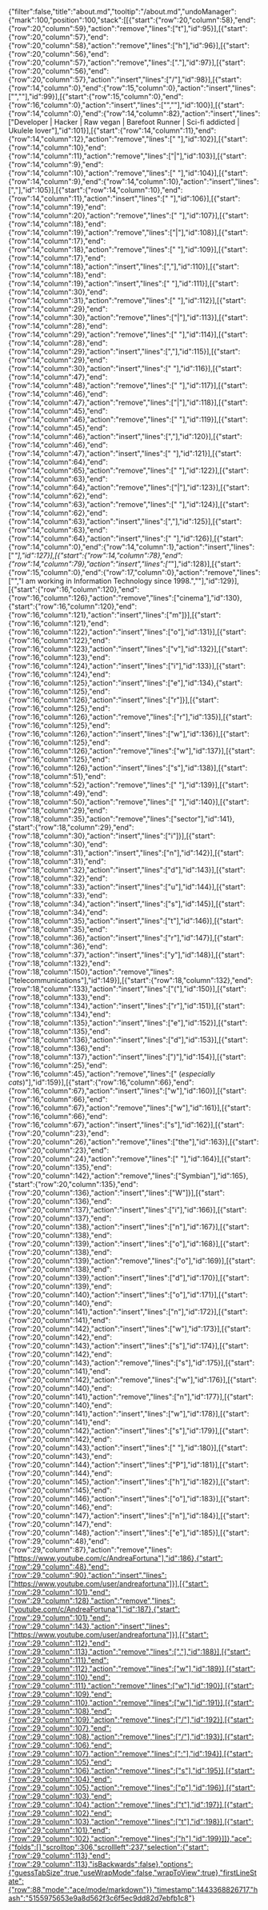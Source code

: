 {"filter":false,"title":"about.md","tooltip":"/about.md","undoManager":{"mark":100,"position":100,"stack":[[{"start":{"row":20,"column":58},"end":{"row":20,"column":59},"action":"remove","lines":["t"],"id":95}],[{"start":{"row":20,"column":57},"end":{"row":20,"column":58},"action":"remove","lines":["h"],"id":96}],[{"start":{"row":20,"column":56},"end":{"row":20,"column":57},"action":"remove","lines":["."],"id":97}],[{"start":{"row":20,"column":56},"end":{"row":20,"column":57},"action":"insert","lines":["/"],"id":98}],[{"start":{"row":14,"column":0},"end":{"row":15,"column":0},"action":"insert","lines":["",""],"id":99}],[{"start":{"row":15,"column":0},"end":{"row":16,"column":0},"action":"insert","lines":["",""],"id":100}],[{"start":{"row":14,"column":0},"end":{"row":14,"column":82},"action":"insert","lines":["Developer | Hacker | Raw vegan | Barefoot Runner | Sci-fi addicted | Ukulele lover"],"id":101}],[{"start":{"row":14,"column":11},"end":{"row":14,"column":12},"action":"remove","lines":[" "],"id":102}],[{"start":{"row":14,"column":10},"end":{"row":14,"column":11},"action":"remove","lines":["|"],"id":103}],[{"start":{"row":14,"column":9},"end":{"row":14,"column":10},"action":"remove","lines":[" "],"id":104}],[{"start":{"row":14,"column":9},"end":{"row":14,"column":10},"action":"insert","lines":[","],"id":105}],[{"start":{"row":14,"column":10},"end":{"row":14,"column":11},"action":"insert","lines":[" "],"id":106}],[{"start":{"row":14,"column":19},"end":{"row":14,"column":20},"action":"remove","lines":[" "],"id":107}],[{"start":{"row":14,"column":18},"end":{"row":14,"column":19},"action":"remove","lines":["|"],"id":108}],[{"start":{"row":14,"column":17},"end":{"row":14,"column":18},"action":"remove","lines":[" "],"id":109}],[{"start":{"row":14,"column":17},"end":{"row":14,"column":18},"action":"insert","lines":[","],"id":110}],[{"start":{"row":14,"column":18},"end":{"row":14,"column":19},"action":"insert","lines":[" "],"id":111}],[{"start":{"row":14,"column":30},"end":{"row":14,"column":31},"action":"remove","lines":[" "],"id":112}],[{"start":{"row":14,"column":29},"end":{"row":14,"column":30},"action":"remove","lines":["|"],"id":113}],[{"start":{"row":14,"column":28},"end":{"row":14,"column":29},"action":"remove","lines":[" "],"id":114}],[{"start":{"row":14,"column":28},"end":{"row":14,"column":29},"action":"insert","lines":[","],"id":115}],[{"start":{"row":14,"column":29},"end":{"row":14,"column":30},"action":"insert","lines":[" "],"id":116}],[{"start":{"row":14,"column":47},"end":{"row":14,"column":48},"action":"remove","lines":[" "],"id":117}],[{"start":{"row":14,"column":46},"end":{"row":14,"column":47},"action":"remove","lines":["|"],"id":118}],[{"start":{"row":14,"column":45},"end":{"row":14,"column":46},"action":"remove","lines":[" "],"id":119}],[{"start":{"row":14,"column":45},"end":{"row":14,"column":46},"action":"insert","lines":[","],"id":120}],[{"start":{"row":14,"column":46},"end":{"row":14,"column":47},"action":"insert","lines":[" "],"id":121}],[{"start":{"row":14,"column":64},"end":{"row":14,"column":65},"action":"remove","lines":[" "],"id":122}],[{"start":{"row":14,"column":63},"end":{"row":14,"column":64},"action":"remove","lines":["|"],"id":123}],[{"start":{"row":14,"column":62},"end":{"row":14,"column":63},"action":"remove","lines":[" "],"id":124}],[{"start":{"row":14,"column":62},"end":{"row":14,"column":63},"action":"insert","lines":[","],"id":125}],[{"start":{"row":14,"column":63},"end":{"row":14,"column":64},"action":"insert","lines":[" "],"id":126}],[{"start":{"row":14,"column":0},"end":{"row":14,"column":1},"action":"insert","lines":["*"],"id":127}],[{"start":{"row":14,"column":78},"end":{"row":14,"column":79},"action":"insert","lines":["*"],"id":128}],[{"start":{"row":15,"column":0},"end":{"row":17,"column":0},"action":"remove","lines":["","I am working in Information Technology since 1998.",""],"id":129}],[{"start":{"row":16,"column":120},"end":{"row":16,"column":126},"action":"remove","lines":["cinema"],"id":130},{"start":{"row":16,"column":120},"end":{"row":16,"column":121},"action":"insert","lines":["m"]}],[{"start":{"row":16,"column":121},"end":{"row":16,"column":122},"action":"insert","lines":["o"],"id":131}],[{"start":{"row":16,"column":122},"end":{"row":16,"column":123},"action":"insert","lines":["v"],"id":132}],[{"start":{"row":16,"column":123},"end":{"row":16,"column":124},"action":"insert","lines":["i"],"id":133}],[{"start":{"row":16,"column":124},"end":{"row":16,"column":125},"action":"insert","lines":["e"],"id":134},{"start":{"row":16,"column":125},"end":{"row":16,"column":126},"action":"insert","lines":["r"]}],[{"start":{"row":16,"column":125},"end":{"row":16,"column":126},"action":"remove","lines":["r"],"id":135}],[{"start":{"row":16,"column":125},"end":{"row":16,"column":126},"action":"insert","lines":["w"],"id":136}],[{"start":{"row":16,"column":125},"end":{"row":16,"column":126},"action":"remove","lines":["w"],"id":137}],[{"start":{"row":16,"column":125},"end":{"row":16,"column":126},"action":"insert","lines":["s"],"id":138}],[{"start":{"row":18,"column":51},"end":{"row":18,"column":52},"action":"remove","lines":[" "],"id":139}],[{"start":{"row":18,"column":49},"end":{"row":18,"column":50},"action":"remove","lines":[" "],"id":140}],[{"start":{"row":18,"column":29},"end":{"row":18,"column":35},"action":"remove","lines":["sector"],"id":141},{"start":{"row":18,"column":29},"end":{"row":18,"column":30},"action":"insert","lines":["i"]}],[{"start":{"row":18,"column":30},"end":{"row":18,"column":31},"action":"insert","lines":["n"],"id":142}],[{"start":{"row":18,"column":31},"end":{"row":18,"column":32},"action":"insert","lines":["d"],"id":143}],[{"start":{"row":18,"column":32},"end":{"row":18,"column":33},"action":"insert","lines":["u"],"id":144}],[{"start":{"row":18,"column":33},"end":{"row":18,"column":34},"action":"insert","lines":["s"],"id":145}],[{"start":{"row":18,"column":34},"end":{"row":18,"column":35},"action":"insert","lines":["t"],"id":146}],[{"start":{"row":18,"column":35},"end":{"row":18,"column":36},"action":"insert","lines":["r"],"id":147}],[{"start":{"row":18,"column":36},"end":{"row":18,"column":37},"action":"insert","lines":["y"],"id":148}],[{"start":{"row":18,"column":132},"end":{"row":18,"column":150},"action":"remove","lines":["telecommunications"],"id":149}],[{"start":{"row":18,"column":132},"end":{"row":18,"column":133},"action":"insert","lines":["("],"id":150}],[{"start":{"row":18,"column":133},"end":{"row":18,"column":134},"action":"insert","lines":["r"],"id":151}],[{"start":{"row":18,"column":134},"end":{"row":18,"column":135},"action":"insert","lines":["e"],"id":152}],[{"start":{"row":18,"column":135},"end":{"row":18,"column":136},"action":"insert","lines":["d"],"id":153}],[{"start":{"row":18,"column":136},"end":{"row":18,"column":137},"action":"insert","lines":[")"],"id":154}],[{"start":{"row":16,"column":25},"end":{"row":16,"column":45},"action":"remove","lines":[" (*especially cats*)"],"id":159}],[{"start":{"row":16,"column":66},"end":{"row":16,"column":67},"action":"insert","lines":["w"],"id":160}],[{"start":{"row":16,"column":66},"end":{"row":16,"column":67},"action":"remove","lines":["w"],"id":161}],[{"start":{"row":16,"column":66},"end":{"row":16,"column":67},"action":"insert","lines":["s"],"id":162}],[{"start":{"row":20,"column":23},"end":{"row":20,"column":26},"action":"remove","lines":["the"],"id":163}],[{"start":{"row":20,"column":23},"end":{"row":20,"column":24},"action":"remove","lines":[" "],"id":164}],[{"start":{"row":20,"column":135},"end":{"row":20,"column":142},"action":"remove","lines":["Symbian"],"id":165},{"start":{"row":20,"column":135},"end":{"row":20,"column":136},"action":"insert","lines":["W"]}],[{"start":{"row":20,"column":136},"end":{"row":20,"column":137},"action":"insert","lines":["i"],"id":166}],[{"start":{"row":20,"column":137},"end":{"row":20,"column":138},"action":"insert","lines":["n"],"id":167}],[{"start":{"row":20,"column":138},"end":{"row":20,"column":139},"action":"insert","lines":["o"],"id":168}],[{"start":{"row":20,"column":138},"end":{"row":20,"column":139},"action":"remove","lines":["o"],"id":169}],[{"start":{"row":20,"column":138},"end":{"row":20,"column":139},"action":"insert","lines":["d"],"id":170}],[{"start":{"row":20,"column":139},"end":{"row":20,"column":140},"action":"insert","lines":["o"],"id":171}],[{"start":{"row":20,"column":140},"end":{"row":20,"column":141},"action":"insert","lines":["n"],"id":172}],[{"start":{"row":20,"column":141},"end":{"row":20,"column":142},"action":"insert","lines":["w"],"id":173}],[{"start":{"row":20,"column":142},"end":{"row":20,"column":143},"action":"insert","lines":["s"],"id":174}],[{"start":{"row":20,"column":142},"end":{"row":20,"column":143},"action":"remove","lines":["s"],"id":175}],[{"start":{"row":20,"column":141},"end":{"row":20,"column":142},"action":"remove","lines":["w"],"id":176}],[{"start":{"row":20,"column":140},"end":{"row":20,"column":141},"action":"remove","lines":["n"],"id":177}],[{"start":{"row":20,"column":140},"end":{"row":20,"column":141},"action":"insert","lines":["w"],"id":178}],[{"start":{"row":20,"column":141},"end":{"row":20,"column":142},"action":"insert","lines":["s"],"id":179}],[{"start":{"row":20,"column":142},"end":{"row":20,"column":143},"action":"insert","lines":[" "],"id":180}],[{"start":{"row":20,"column":143},"end":{"row":20,"column":144},"action":"insert","lines":["P"],"id":181}],[{"start":{"row":20,"column":144},"end":{"row":20,"column":145},"action":"insert","lines":["h"],"id":182}],[{"start":{"row":20,"column":145},"end":{"row":20,"column":146},"action":"insert","lines":["o"],"id":183}],[{"start":{"row":20,"column":146},"end":{"row":20,"column":147},"action":"insert","lines":["n"],"id":184}],[{"start":{"row":20,"column":147},"end":{"row":20,"column":148},"action":"insert","lines":["e"],"id":185}],[{"start":{"row":29,"column":48},"end":{"row":29,"column":87},"action":"remove","lines":["https://www.youtube.com/c/AndreaFortuna"],"id":186},{"start":{"row":29,"column":48},"end":{"row":29,"column":90},"action":"insert","lines":["https://www.youtube.com/user/andreafortuna"]}],[{"start":{"row":29,"column":101},"end":{"row":29,"column":128},"action":"remove","lines":["youtube.com/c/AndreaFortuna"],"id":187},{"start":{"row":29,"column":101},"end":{"row":29,"column":143},"action":"insert","lines":["https://www.youtube.com/user/andreafortuna"]}],[{"start":{"row":29,"column":112},"end":{"row":29,"column":113},"action":"remove","lines":["."],"id":188}],[{"start":{"row":29,"column":111},"end":{"row":29,"column":112},"action":"remove","lines":["w"],"id":189}],[{"start":{"row":29,"column":110},"end":{"row":29,"column":111},"action":"remove","lines":["w"],"id":190}],[{"start":{"row":29,"column":109},"end":{"row":29,"column":110},"action":"remove","lines":["w"],"id":191}],[{"start":{"row":29,"column":108},"end":{"row":29,"column":109},"action":"remove","lines":["/"],"id":192}],[{"start":{"row":29,"column":107},"end":{"row":29,"column":108},"action":"remove","lines":["/"],"id":193}],[{"start":{"row":29,"column":106},"end":{"row":29,"column":107},"action":"remove","lines":[":"],"id":194}],[{"start":{"row":29,"column":105},"end":{"row":29,"column":106},"action":"remove","lines":["s"],"id":195}],[{"start":{"row":29,"column":104},"end":{"row":29,"column":105},"action":"remove","lines":["p"],"id":196}],[{"start":{"row":29,"column":103},"end":{"row":29,"column":104},"action":"remove","lines":["t"],"id":197}],[{"start":{"row":29,"column":102},"end":{"row":29,"column":103},"action":"remove","lines":["t"],"id":198}],[{"start":{"row":29,"column":101},"end":{"row":29,"column":102},"action":"remove","lines":["h"],"id":199}]]},"ace":{"folds":[],"scrolltop":306,"scrollleft":237,"selection":{"start":{"row":29,"column":113},"end":{"row":29,"column":113},"isBackwards":false},"options":{"guessTabSize":true,"useWrapMode":false,"wrapToView":true},"firstLineState":{"row":88,"mode":"ace/mode/markdown"}},"timestamp":1443368826717,"hash":"5155975653e9a8d562f3c6f5ec9dd82d7ebfb1c8"}
